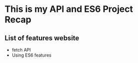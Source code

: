 # This is my API and ES6 Project Recap

## List of features website

- fetch API
- Using ES6 features
